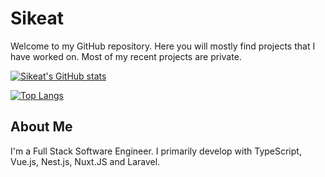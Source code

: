 # Sikeat

Welcome to my GitHub repository. Here you will mostly find projects that I have worked on. Most of my recent projects are private.

[![Sikeat's GitHub stats](https://github-readme-stats.vercel.app/api?username=sikeat7&show_icons=true&layout=compact&theme=dark)](https://github.com/sikeat7)

[![Top Langs](https://github-readme-stats.vercel.app/api/top-langs/?username=sikeat7&layout=compact&theme=dark)](https://github.com/sikeat7)


## About Me

I'm a Full Stack Software Engineer. I primarily develop with TypeScript, Vue.js, Nest.js, Nuxt.JS and Laravel. 

